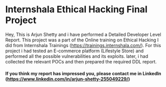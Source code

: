 # Internshala Ethical Hacking Final Project

Hey,
This is Arjun Shetty and i have performed a Detailed Developer Level Report.
This project was a part of the Online training on Ethical Hacking I did  from Internshala Trainings (https://trainings.internshala.com/).
For this project i had tested an E-commerce platform (Lifestyle Store) and performed all the possible vulnerabilities and its exploits.
later, i had collected the relevant POCs and then prepared the required DDL report.

<h4>

If you think my report has impressed you, please contact me in Linkedln
(https://www.linkedin.com/in/arjun-shetty-255049229/)




